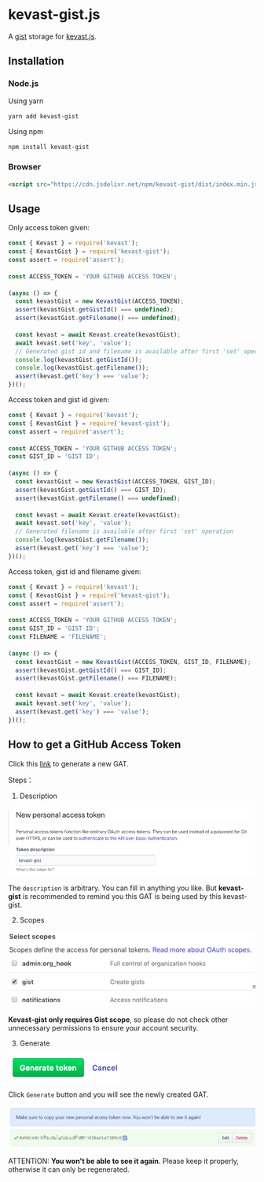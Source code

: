 # kevast-gist.js
A [gist](https://gist.github.com/) storage for [kevast.js](https://github.com/kevast/kevast.js).

## Installation
### Node.js
Using yarn
```bash
yarn add kevast-gist
```

Using npm
```bash
npm install kevast-gist
```

### Browser
```html
<script src="https://cdn.jsdelivr.net/npm/kevast-gist/dist/index.min.js"></script>
```

## Usage
Only access token given:
```javascript
const { Kevast } = require('kevast');
const { KevastGist } = require('kevast-gist');
const assert = require('assert');

const ACCESS_TOKEN = 'YOUR GITHUB ACCESS TOKEN';

(async () => {
  const kevastGist = new KevastGist(ACCESS_TOKEN);
  assert(kevastGist.getGistId() === undefined);
  assert(kevastGist.getFilename() === undefined);

  const kevast = await Kevast.create(kevastGist);
  await kevast.set('key', 'value');
  // Generated gist id and filename is available after first 'set' operation
  console.log(kevastGist.getGistId());
  console.log(kevastGist.getFilename());
  assert(kevast.get('key') === 'value');
})();
```

Access token and gist id given:
```javascript
const { Kevast } = require('kevast');
const { KevastGist } = require('kevast-gist');
const assert = require('assert');

const ACCESS_TOKEN = 'YOUR GITHUB ACCESS TOKEN';
const GIST_ID = 'GIST ID';

(async () => {
  const kevastGist = new KevastGist(ACCESS_TOKEN, GIST_ID);
  assert(kevastGist.getGistId() === GIST_ID);
  assert(kevastGist.getFilename() === undefined);

  const kevast = await Kevast.create(kevastGist);
  await kevast.set('key', 'value');
  // Generated filename is available after first 'set' operation
  console.log(kevastGist.getFilename());
  assert(kevast.get('key') === 'value');
})();
```

Access token, gist id and filename given:
```javascript
const { Kevast } = require('kevast');
const { KevastGist } = require('kevast-gist');
const assert = require('assert');

const ACCESS_TOKEN = 'YOUR GITHUB ACCESS TOKEN';
const GIST_ID = 'GIST ID';
const FILENAME = 'FILENAME';

(async () => {
  const kevastGist = new KevastGist(ACCESS_TOKEN, GIST_ID, FILENAME);
  assert(kevastGist.getGistId() === GIST_ID);
  assert(kevastGist.getFilename() === FILENAME);

  const kevast = await Kevast.create(kevastGist);
  await kevast.set('key', 'value');
  assert(kevast.get('key') === 'value');
})();
```

## How to get a GitHub Access Token
Click this [link](https://github.com/settings/tokens/new) to generate a new GAT.

Steps：

1. Description

![](assets/gat_description.png)

The `description` is arbitrary. You can fill in anything you like. But **kevast-gist** is recommended to remind you this GAT is being used by this kevast-gist.

2. Scopes

![](assets/gat_scopes.png)

**Kevast-gist  only requires Gist scope**, so please do not check other unnecessary permissions to ensure your account security.

3. Generate

![](assets/gat_generate.png)

Click `Generate` button and you will see the newly created GAT.

![](assets/gat_result.png)

ATTENTION: **You won't be able to see it again**. Please keep it properly, otherwise it can only be regenerated.
